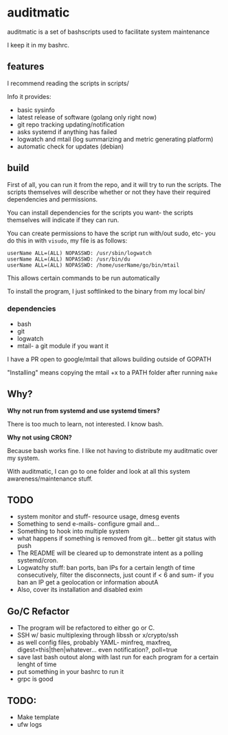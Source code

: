 # auditmatic
auditmatic is a set of bashscripts used to facilitate system maintenance

I keep it in my bashrc.

## features

I recommend reading the scripts in scripts/

Info it provides:

* basic sysinfo
* latest release of software (golang only right now)
* git repo tracking updating/notification
* asks systemd if anything has failed
* logwatch and mtail (log summarizing and metric generating platform)
* automatic check for updates (debian)

## build

First of all, you can run it from the repo, and it will try to run the scripts. The scripts themselves will describe whether or not they have their required dependencies and permissions.

You can install dependencies for the scripts you want- the scripts themselves will indicate if they can run.

You can create permissions to have the script run with/out sudo, etc- you do this in with `visudo`, my file is as follows:    
  
  

```
userName ALL=(ALL) NOPASSWD: /usr/sbin/logwatch
userName ALL=(ALL) NOPASSWD: /usr/bin/du
userName ALL=(ALL) NOPASSWD: /home/userName/go/bin/mtail
```

This allows certain commands to be run automatically


To install the program, I just softlinked to the binary from my local bin/

### dependencies

* bash
* git
* logwatch
* mtail- a git module if you want it

I have a PR open to google/mtail that allows building outside of GOPATH

"Installing" means copying the mtail +x to a PATH folder after running `make`

## Why?

**Why not run from systemd and use systemd timers?**

There is too much to learn, not interested. I know bash.

**Why not using CRON?**

Because bash works fine. I like not having to distribute my auditmatic over my system.

With auditmatic, I can go to one folder and look at all this system awareness/maintenance stuff.

## TODO

* system monitor and stuff- resource usage, dmesg events
* Something to send e-mails- configure gmail and...
* Something to hook into multiple system
* what happens if something is removed from git... better git status with push
* The README will be cleared up to demonstrate intent as a polling systemd/cron.
* Logwatchy stuff: ban ports, ban IPs for a certain length of time consecutively, filter the disconnects, just count if < 6 and sum- if you ban an IP get a geolocation or information aboutA
* Also, cover its installation and disabled exim


## Go/C Refactor

* The program will be refactored to either go or C. 
* SSH w/ basic multiplexing through libssh or x/crypto/ssh
* as well config files, probably YAML- minfreq, maxfreq, digest=this|then|whatever... even notification?, poll=true
* save last bash outout along with last run for each program for a certain lenght of time
* put something in your bashrc to run it
* grpc is good

## TODO:

* Make template
* ufw logs
